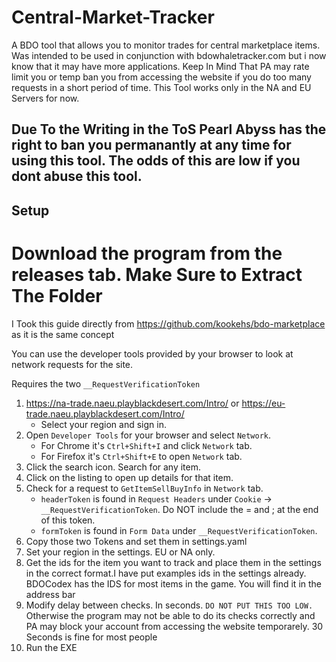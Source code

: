 # Central-Market-Tracker
A BDO tool that allows you to monitor trades for central marketplace items.
Was intended to be used in conjunction with bdowhaletracker.com but i now know that it may have more applications.
Keep In Mind That PA may rate limit you or temp ban you from accessing the website if you do too many requests in a short period of time.
This Tool works only in the NA and EU Servers for now.

## Due To the Writing in the ToS Pearl Abyss has the right to ban you permanantly at any time for using this tool. The odds of this are low if you dont abuse this tool.

## Setup
# Download the program from the releases tab. Make Sure to Extract The Folder

I Took this guide directly from https://github.com/kookehs/bdo-marketplace as it is the same concept

You can use the developer tools provided by your browser to look at network requests for the site.

Requires the two `__RequestVerificationToken`

1. https://na-trade.naeu.playblackdesert.com/Intro/ or https://eu-trade.naeu.playblackdesert.com/Intro/
    - Select your region and sign in.
2. Open `Developer Tools` for your browser and select `Network`.
    - For Chrome it's `Ctrl+Shift+I` and click `Network` tab.
    - For Firefox it's `Ctrl+Shift+E` to open `Network` tab.
3. Click the search icon. Search for any item.
4. Click on the listing to open up details for that item.
5. Check for a request to `GetItemSellBuyInfo` in `Network` tab.
    - `headerToken` is found in `Request Headers` under `Cookie` -> `__RequestVerificationToken`. Do NOT include the = and ; at the end of this token.
    - `formToken` is found in `Form Data` under `__RequestVerificationToken`.
6. Copy those two Tokens and set them in settings.yaml
7. Set your region in the settings. EU or NA only.
8. Get the ids for the item you want to track and place them in the settings in the correct format.I have put examples ids in the settings already. BDOCodex has the IDS for most      items in the game. You will find it in the address bar
9. Modify delay between checks. In seconds. `DO NOT PUT THIS TOO LOW.` Otherwise the program may not be able to do its checks correctly and PA may block your account from accessing the website temporarely. 30 Seconds is fine for most people
10. Run the EXE
